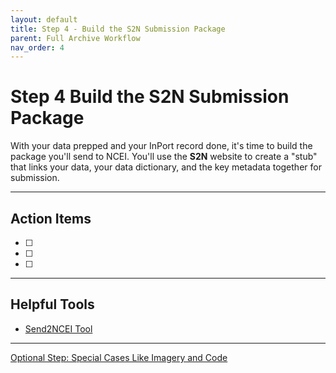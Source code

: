 ```yaml
---
layout: default
title: Step 4 - Build the S2N Submission Package
parent: Full Archive Workflow
nav_order: 4
---
```


# Step 4 Build the S2N Submission Package

With your data prepped and your InPort record done, it's time to build the package you'll send to NCEI. You'll use the **S2N** website to create a "stub" that links your data, your data dictionary, and the key metadata together for submission.

---

## Action Items

- [ ] 
- [ ] 
- [ ] 

---

## Helpful Tools

  *  [Send2NCEI Tool](https://www.ncei.noaa.gov/archive/send2ncei/)

---
<a href="{{ '/docs/Special-Cases-Like-Imagery-and-Code.html' | relative_url }}" class="btn btn-custom fs-6 mb-4 mb-md-0">
  Optional Step: Special Cases Like Imagery and Code
</a>
